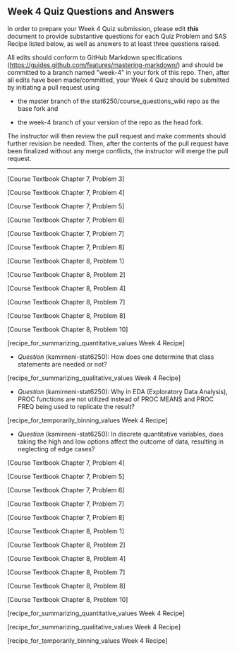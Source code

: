 ## Week 4 Quiz Questions and Answers

In order to prepare your Week 4 Quiz submission, please edit ***this*** document to provide substantive questions for each Quiz Problem and SAS Recipe listed below, as well as answers to at least three questions raised.

All edits should conform to GitHub Markdown specifications (https://guides.github.com/features/mastering-markdown/) and should be committed to a branch named "week-4" in your fork of this repo. Then, after all edits have been made/committed, your Week 4 Quiz should be submitted by initiating a pull request using

- the master branch of the stat6250/course_questions_wiki repo as the base fork and

- the week-4 branch of your version of the repo as the head fork.

The instructor will then review the pull request and make comments should further revision be needed. Then, after the contents of the pull request have been finalized without any merge conflicts, the instructor will merge the pull request.

********************************************************************************



[Course Textbook Chapter 7, Problem 3]


[Course Textbook Chapter 7, Problem 4]

[Course Textbook Chapter 7, Problem 5]



[Course Textbook Chapter 7, Problem 6]



[Course Textbook Chapter 7, Problem 7]

[Course Textbook Chapter 7, Problem 8]

[Course Textbook Chapter 8, Problem 1]


[Course Textbook Chapter 8, Problem 2]


[Course Textbook Chapter 8, Problem 4]

[Course Textbook Chapter 8, Problem 7]

[Course Textbook Chapter 8, Problem 8]



[Course Textbook Chapter 8, Problem 10]



[recipe_for_summarizing_quantitative_values Week 4 Recipe]
- *Question* (kamirneni-stat6250): How does one determine that class statements are needed or not?


[recipe_for_summarizing_qualitative_values Week 4 Recipe]
- *Question* (kamirneni-stat6250): Why in EDA (Exploratory Data Analysis), PROC functions are not utilized instead of PROC MEANS and PROC FREQ being used to replicate the result?


[recipe_for_temporarily_binning_values Week 4 Recipe]
- *Question* (kamirneni-stat6250): In discrete quantitative variables, does taking the high and low options affect the outcome of data, resulting in neglecting of edge cases? 



[Course Textbook Chapter 7, Problem 4]




[Course Textbook Chapter 7, Problem 5]




[Course Textbook Chapter 7, Problem 6]




[Course Textbook Chapter 7, Problem 7]


[Course Textbook Chapter 7, Problem 8]


[Course Textbook Chapter 8, Problem 1]


[Course Textbook Chapter 8, Problem 2]


[Course Textbook Chapter 8, Problem 4]



[Course Textbook Chapter 8, Problem 7]



[Course Textbook Chapter 8, Problem 8]



[Course Textbook Chapter 8, Problem 10]



[recipe_for_summarizing_quantitative_values Week 4 Recipe]



[recipe_for_summarizing_qualitative_values Week 4 Recipe]




[recipe_for_temporarily_binning_values Week 4 Recipe]


